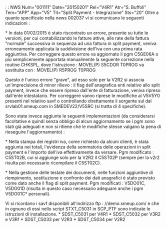  :  : NWS Num="001111" Date="20150201" Rel="V4R1" Atr="S. Buffoli" Tem="APP" App="V5" Tit="Split Payment - Integrazione" Sts="20"
Oltre a quanto specificato nella news 002037 vi si comunicano le seguenti indicazioni : 

\* In data 01/02/2015 è stato riscontrato un errore, presente su tutte le versioni, per cui contabilizzando le fatture attive, alle rate della fattura "normale" successiva in sequenza ad una
fattura in split payment, veniva erroneamente applicata la suddivisione dell'iva con una prima rata
aggiuntiva. Per correggere questo errore va aggiornato il pgm C5GE06A o più semplicemente apportata
manualmente la seguente correzione nella routine CHKSPL, dove l'istruzione : 
MOVEL(P)  S5CDOR        T0PROG
va sostituita con : 
MOVEL(P)  R5PROG        T0PROG

Questo è l'unico errore "grave", ad esso solo per la V2R2 si associa un'imprecisione di minor rilievo :  il flag dell'anagrafica enti relativo allo split payment, invece che essere ripreso dall'ente di fatturazione, veniva ripreso dall'ente intestatario. Per correggere vanno riprese le modifiche al V5V5Y0 presenti nel relativo savf o controllando direttamente il sorgente sul dal srvlab01.smeup.com in SMEDEV22/V5SRC (si tratta di 4 specifiche).

Sono state invece aggiunte le seguenti implementazioni (da considerarsi facoltative e quindi senza
obbligo di alcun aggiornamento se i pgm sono stati già adeguati e non si ritiene che le modifiche stesse valgano la pena di rieseguire l'aggiornamento) : 

\* Nella stampa dei registri iva, come richiesto da alcuni clienti, è stata aggiunta nei totali, l'evidenza della sommatoria delle operazioni in split payment e l'importo dell'iva effettivamente da
versare. Pgm modificato :  C5ST02B, cui si aggiunge solo per la V2R2 il C5ST02P (sempre per la v2r2 risulta poi necessario ricompilare il C5ST02C).

\* Nella gestione delle testate dei documenti, nelle funzioni aggiuntive di riempimento, sostituzione
e confronto dei dati anagrafici è stato previsto come dato anche il flag di split payment.
Pgm modificati :  V5DO01C, V5DO01D (risulta in questo caso necessario adeguare anche i pgm V5DO01C\* personali).

Vi si ricordano i savf disponibili all'indirizzo ftp : //demo.smeup.com/ e che in ognuno di essi nello script STXT_C5031 in SCP_PTF sono indicate le istruzioni di installazione.
\* SDST_C5031 per V4R1
\* SDST_C5032 per V3R2 e V3R1
\* SDST_C5033 per V2R3
\* SDST_C5034 per V2R2

